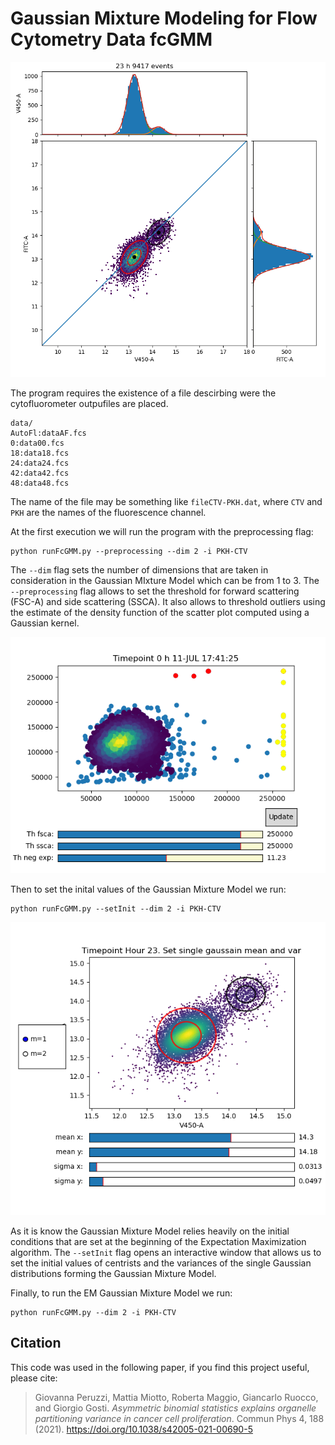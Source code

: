 # Gaussian Mixture Modeling for Flow Cytometry Data fcGMM

![plot](./mixGaussResult.png)

The program requires the existence of a file descirbing were the cytofluorometer outpufiles are placed. 

```
data/
AutoFl:dataAF.fcs
0:data00.fcs
18:data18.fcs
24:data24.fcs
42:data42.fcs
48:data48.fcs
```
The name of the file may be something like `fileCTV-PKH.dat`, where `CTV` and `PKH` are the names of the fluorescence channel.

At the first execution we will run the program with the preprocessing flag:
```
python runFcGMM.py --preprocessing --dim 2 -i PKH-CTV
```
The `--dim` flag sets the number of dimensions that are taken in consideration in the Gaussian MIxture Model which can be from 1 to 3.
The `--preprocessing` flag allows to set the threshold for forward scattering (FSC-A) and
side scattering (SSCA). It also allows to threshold outliers using the estimate of the density function of the scatter plot computed using a Gaussian kernel.

![plot](./preproc.png)

Then to set the inital values of the Gaussian Mixture Model we run:
```
python runFcGMM.py --setInit --dim 2 -i PKH-CTV

```
![plot](./initVals.png)

As it is know the Gaussian Mixture Model relies heavily on the initial conditions that are set at the beginning of the Expectation Maximization algorithm. The `--setInit` flag opens an interactive window that allows us to set the initial values of centrists and the variances of the single Gaussian distributions forming the Gaussian Mixture Model.

Finally, to run the EM Gaussian Mixture Model we run:
```
python runFcGMM.py --dim 2 -i PKH-CTV
```
## Citation

This code was used in the following paper, if you find this project useful, please cite:
> Giovanna Peruzzi, Mattia Miotto, Roberta Maggio, Giancarlo Ruocco, and Giorgio Gosti.
> *Asymmetric binomial statistics explains organelle partitioning variance in cancer cell proliferation*.
> Commun Phys 4, 188 (2021).
> https://doi.org/10.1038/s42005-021-00690-5


